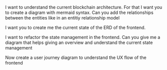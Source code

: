 I want to understand the current blockchain architecture. For that I want you to create a diagram with mermaid syntax.
Can you add the relationships between the entities like in an entitiy relationship model

I want you to create me the current state of the ERD of the frontend.

I want to refactor the state management in the frontend. Can you give me a diagram that helps giving an overview and understand the current state management

Now create a user journey diagram to understand the UX flow of the frontend
